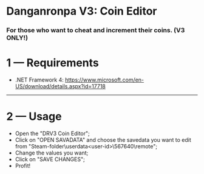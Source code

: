 # Danganronpa V3: Coin Editor
### For those who want to cheat and increment their coins. (V3 ONLY!)

# 1 — Requirements
- .NET Framework 4: https://www.microsoft.com/en-US/download/details.aspx?id=17718

-------------------------------------------------------------------------------------

# 2 — Usage
- Open the "DRV3 Coin Editor";
- Click on "OPEN SAVADATA" and choose the savedata you want to edit from "Steam-folder\userdata\<user-id>\567640\remote\";
- Change the values you want;
- Click on "SAVE CHANGES";
- Profit!
